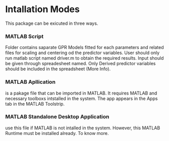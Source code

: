 # Intallation Modes

This package can be exicuted in three ways.

### MATLAB Script

Folder contains saparate GPR Models fitted for each parameters and related files for scaling and centering od the predictor variables. User should only run matlab script named driver.m to obtain the required results. Input should be given through spreadesheet named. Only Derived predictor variables should be included in the spreadsheet (More Info).

### MATLAB Apllication

 is a pakage file that can be imported in MATLAB. It requires MATLAB and necessary toolboxs intstalled in the system. The app appears in the Apps tab in the MATLAB Toolstrip.
 
### MATLAB Standalone Desktop Application 

 use this file if MATLAB is not intalled in the system. However, this MATLAB Runtime must be installed already. To know more. 
